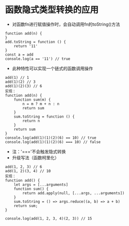 # 函数隐式类型转换的应用

* 对函数fn进行赋值操作时，会自动调用fn的toString()方法
```
function add(n) {
}
add.toString = function () {
    return '11'
}
const a = add
console.log(a == '11') // true
```
* 此种特性可以实现一个链式的函数调用操作
```
add(1) // 1
add(1)(2) // 3
add(1)(2)(3) // 6
实现：
function add(n) {
    function sum(m) {
        n = m ? m + n : n
        return sum
    }
    sum.toString = function () {
        return n
    }
    return sum
}
console.log(add(1)(1)(2)(6) == 10) // true
console.log(add(1)(1)(2)(6) === 10) // false
```
* 注：'==='不会触发隐式转换
* 升级写法（函数柯里化）
```
add(1, 2, 3) // 6
add(1, 2)(3, 4) // 10
实现：
function add() {
    let args = [...arguments]
    function sum() {
        return add.apply(null, [...args, ...arguments])
    }
    sum.toString = () => args.reduce((a, b) => a + b)
    return sum;
}

console.log(add(1, 2, 3, 4)(2, 3)) // 15
```